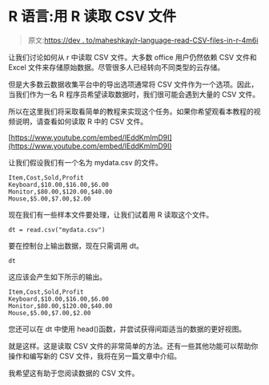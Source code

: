 # R 语言:用 R 读取 CSV 文件

> 原文:[https://dev . to/maheshkay/r-language-read-CSV-files-in-r-4m6i](https://dev.to/maheshkay/r-language-read-csv-files-in-r-4m6i)

让我们讨论如何从 r 中读取 CSV 文件。大多数 office 用户仍然依赖 CSV 文件和 Excel 文件来存储原始数据。尽管很多人已经转向不同类型的云存储。

但是大多数云数据收集平台中的导出选项通常将 CSV 文件作为一个选项。因此，当我们作为一名 R 程序员希望读取数据时，我们很可能会遇到大量的 CSV 文件。

所以在这里我们将采取看简单的教程来实现这个任务。如果你希望观看本教程的视频说明，请查看如何读取 R 中的 CSV 文件。

[https://www.youtube.com/embed/lEddKmImD9I](https://www.youtube.com/embed/lEddKmImD9I)

让我们假设我们有一个名为 mydata.csv 的文件。

```
Item,Cost,Sold,Profit
Keyboard,$10.00,$16.00,$6.00
Monitor,$80.00,$120.00,$40.00
Mouse,$5.00,$7.00,$2.00 
```

现在我们有一些样本文件要处理，让我们试着用 R 读取这个文件。

```
dt = read.csv("mydata.csv") 
```

要在控制台上输出数据，现在只需调用 dt。

```
dt 
```

这应该会产生如下所示的输出。

```
Item,Cost,Sold,Profit
Keyboard,$10.00,$16.00,$6.00
Monitor,$80.00,$120.00,$40.00
Mouse,$5.00,$7.00,$2.00 
```

您还可以在 dt 中使用 head()函数，并尝试获得间距适当的数据的更好视图。

就是这样。这是读取 CSV 文件的非常简单的方法。还有一些其他功能可以帮助你操作和编写新的 CSV 文件，我将在另一篇文章中介绍。

我希望这有助于您阅读数据的 CSV 文件。